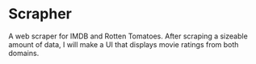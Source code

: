 # Scrapher
A web scraper for IMDB and Rotten Tomatoes. After scraping a sizeable amount of data, I will make a UI that displays movie ratings from both domains.
